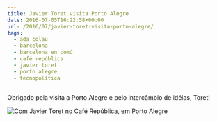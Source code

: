 ```yaml
---
title: Javier Toret visita Porto Alegre
date: 2016-07-05T16:22:58+00:00
url: /2016/07/javier-toret-visita-porto-alegre/
tags:
  - ada colau
  - barcelona
  - barcelona en comú
  - café república
  - javier toret
  - porto alegre
  - tecnopolítica
---
```


Obrigado pela visita a Porto Alegre e pelo intercâmbio de idéias, Toret!

![Com Javier Toret no Café República, em Porto Alegre](/wp-content/uploads/2016/12/13627236_10209929540773945_2063206286471458495_n-1.jpg)
